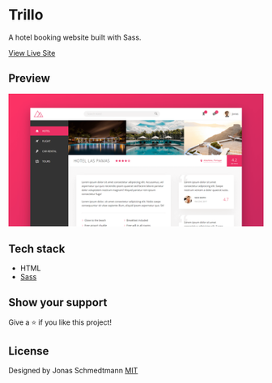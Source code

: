# Trillo

A hotel booking website built with Sass.

[View Live Site](https://natours-benz.netlify.app/)

## Preview

<img src="./resources/demo.png"/>

## Tech stack

- HTML
- [Sass](https://sass-lang.com/)

## Show your support

Give a ⭐️ if you like this project!

## License

Designed by Jonas Schmedtmann
[MIT](LICENSE)
